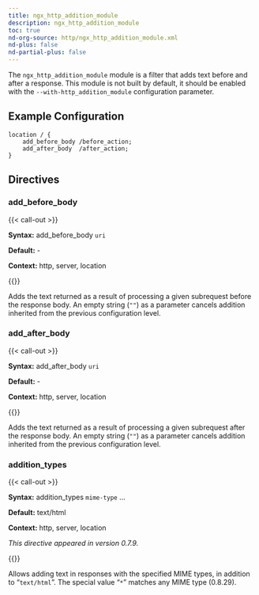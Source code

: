 ```yaml
---
title: ngx_http_addition_module
description: ngx_http_addition_module
toc: true
nd-org-source: http/ngx_http_addition_module.xml
nd-plus: false
nd-partial-plus: false
---
```



<!--
      ********************************************************************************
      🛑 WARNING: AUTOGENERATED FILE - DO NOT EDIT 🛑 This Markdown file was
      automatically generated from the source XML documentation. Any manual
      changes made directly to this file will be overwritten. To request or
      suggest changes, please edit the source XML files instead.
      https://github.com/nginx/nginx.org/tree/main/xml/en
      ********************************************************************************
      -->


The `ngx_http_addition_module` module is a filter
that adds text before and after a response.
This module is not built by default, it should be enabled with the
`--with-http_addition_module`
configuration parameter.
## Example Configuration


```nginx
location / {
    add_before_body /before_action;
    add_after_body  /after_action;
}

```

## Directives

### add_before_body

{{< call-out >}}

**Syntax:** add_before_body `uri`

**Default:** -

**Context:** http, server, location


{{</call-out>}}


Adds the text returned as a result of processing a given subrequest
before the response body.
An empty string (`""`) as a parameter cancels addition
inherited from the previous configuration level.
### add_after_body

{{< call-out >}}

**Syntax:** add_after_body `uri`

**Default:** -

**Context:** http, server, location


{{</call-out>}}


Adds the text returned as a result of processing a given subrequest
after the response body.
An empty string (`""`) as a parameter cancels addition
inherited from the previous configuration level.
### addition_types

{{< call-out >}}

**Syntax:** addition_types `mime-type` ...

**Default:** text/html

**Context:** http, server, location

_This directive appeared in version 0.7.9._


{{</call-out>}}


Allows adding text in responses with the specified MIME types,
in addition to “`text/html`”.
The special value “`*`” matches any MIME type (0.8.29).
